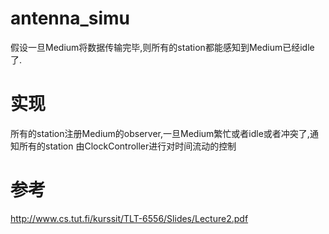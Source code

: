 # antenna_simu
假设一旦Medium将数据传输完毕,则所有的station都能感知到Medium已经idle了.

# 实现
所有的station注册Medium的observer,一旦Medium繁忙或者idle或者冲突了,通知所有的station
由ClockController进行对时间流动的控制
# 参考
http://www.cs.tut.fi/kurssit/TLT-6556/Slides/Lecture2.pdf